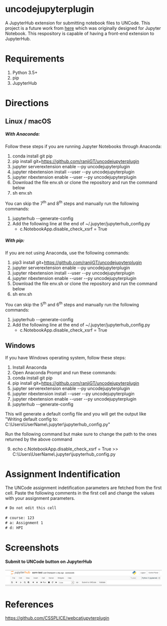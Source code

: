 # uncodejupyterplugin
A JupyterHub extension for submitting notebook files to UNCode. This project is a future work from [here](https://github.com/CSSPLICE/webcatjupyterplugin) which was originally designed for Jupyter Notebook. This respository is capable of having a front-end extension to JupyterHub. 

# Requirements

1. Python 3.5+
2. pip
3. JupyterHub

# Directions

## Linux / macOS

##### With Anaconda:
Follow these steps if you are running Jupyter Notebooks through Anaconda:

1. conda install git pip
2. pip install git+https://github.com/ranjiGT/uncodejupyterplugin
3. jupyter serverextension enable --py uncodejupyterplugin
4. jupyter nbextension install --user --py uncodejupyterplugin
5. jupyter nbextension enable --user --py uncodejupyterplugin
7. Download the file env.sh or clone the repository and run the command below
8. sh env.sh

You can skip the 7<sup>th</sup> and 8<sup>th</sup> steps and manually run the following commands:
1. jupyterhub --generate-config
2. Add the following line at the end of ~/.jupyter/jupyterhub_config.py
    - c.NotebookApp.disable_check_xsrf = True 
    
##### With pip:

If you are not using Anaconda, use the following commands:

1. pip3 install git+https://github.com/ranjiGT/uncodejupyterplugin
2. jupyter serverextension enable --py uncodejupyterplugin
3. jupyter nbextension install --user --py uncodejupyterplugin
4. jupyter nbextension enable --user --py uncodejupyterplugin
5. Download the file env.sh or clone the repository and run the command below
6. sh env.sh


You can skip the 5<sup>th</sup> and 6<sup>th</sup> steps and manually run the following commands:
1. jupyterhub --generate-config
2. Add the following line at the end of ~/.jupyter/jupyterhub_config.py
    - c.NotebookApp.disable_check_xsrf = True 
    
## Windows

If you have Windows operating system, follow these steps:

1. Install Anaconda
2. Open Anaconda Prompt and run these commands:
3. conda install git pip
4. pip install git+https://github.com/ranjiGT/uncodejupyterplugin
5. jupyter serverextension enable --py uncodejupyterplugin
6. jupyter nbextension install --user --py uncodejupyterplugin
7. jupyter nbextension enable --user --py uncodejupyterplugin
8. jupyterhub --generate-config

This will generate a default config file and you will get the output like "Writing default config to: C:\Users\UserName\\.jupyter\jupyterhub_config.py"

Run the following command but make sure to change the path to the ones returned by the above command

9. echo c.NotebookApp.disable_check_xsrf = True >> C:\Users\UserName\\.jupyter\jupyterhub_config.py



# Assignment Indentification

The UNCode assignment indetification parameters are fetched from the first cell. Paste the following comments in the first cell and change the values with your assignment parameters.

    # Do not edit this cell

    # course: 123
    # a: Assignment 1
    # d: HPI


# Screenshots

#### Submit to UNCode button on JupyterHub
!["Submit to UNCode button"](screens/submit_button.jpeg "Submit to UNCode button")

# References

https://github.com/CSSPLICE/webcatjupyterplugin
